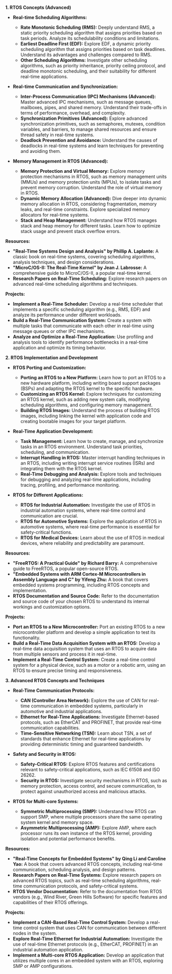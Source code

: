**1. RTOS Concepts (Advanced)**

* **Real-time Scheduling Algorithms:**
    * **Rate Monotonic Scheduling (RMS):**  Deeply understand RMS, a static priority scheduling algorithm that assigns priorities based on task periods. Analyze its schedulability conditions and limitations.
    * **Earliest Deadline First (EDF):**  Explore EDF, a dynamic priority scheduling algorithm that assigns priorities based on task deadlines. Understand its advantages and challenges compared to RMS.
    * **Other Scheduling Algorithms:**  Investigate other scheduling algorithms, such as priority inheritance, priority ceiling protocol, and deadline monotonic scheduling, and their suitability for different real-time applications.

* **Real-time Communication and Synchronization:**
    * **Inter-Process Communication (IPC) Mechanisms (Advanced):**  Master advanced IPC mechanisms, such as message queues, mailboxes, pipes, and shared memory. Understand their trade-offs in terms of performance, overhead, and complexity.
    * **Synchronization Primitives (Advanced):**  Explore advanced synchronization primitives, such as semaphores, mutexes, condition variables, and barriers, to manage shared resources and ensure thread safety in real-time systems.
    * **Deadlock Prevention and Avoidance:**  Understand the causes of deadlocks in real-time systems and learn techniques for preventing and avoiding them.

* **Memory Management in RTOS (Advanced):**
    * **Memory Protection and Virtual Memory:**  Explore memory protection mechanisms in RTOS, such as memory management units (MMUs) and memory protection units (MPUs), to isolate tasks and prevent memory corruption. Understand the role of virtual memory in RTOS.
    * **Dynamic Memory Allocation (Advanced):**  Dive deeper into dynamic memory allocation in RTOS, considering fragmentation, memory leaks, and real-time constraints. Explore specialized memory allocators for real-time systems.
    * **Stack and Heap Management:**  Understand how RTOS manages stack and heap memory for different tasks. Learn how to optimize stack usage and prevent stack overflow errors.

**Resources:**

* **"Real-Time Systems Design and Analysis" by Phillip A. Laplante:**  A classic book on real-time systems, covering scheduling algorithms, analysis techniques, and design considerations.
* **"MicroC/OS-II: The Real-Time Kernel" by Jean J. Labrosse:**  A comprehensive guide to MicroC/OS-II, a popular real-time kernel.
* **Research Papers on Real-Time Scheduling:**  Explore research papers on advanced real-time scheduling algorithms and techniques.

**Projects:**

* **Implement a Real-Time Scheduler:**  Develop a real-time scheduler that implements a specific scheduling algorithm (e.g., RMS, EDF) and analyze its performance under different workloads.
* **Build a Real-Time Communication System:**  Create a system with multiple tasks that communicate with each other in real-time using message queues or other IPC mechanisms.
* **Analyze and Optimize a Real-Time Application:**  Use profiling and analysis tools to identify performance bottlenecks in a real-time application and optimize its timing behavior.


**2. RTOS Implementation and Development**

* **RTOS Porting and Customization:**
    * **Porting an RTOS to a New Platform:**  Learn how to port an RTOS to a new hardware platform, including writing board support packages (BSPs) and adapting the RTOS kernel to the specific hardware.
    * **Customizing an RTOS Kernel:**  Explore techniques for customizing an RTOS kernel, such as adding new system calls, modifying scheduling algorithms, and configuring memory management.
    * **Building RTOS Images:**  Understand the process of building RTOS images, including linking the kernel with application code and creating bootable images for your target platform.

* **Real-Time Application Development:**
    * **Task Management:**  Learn how to create, manage, and synchronize tasks in an RTOS environment. Understand task priorities, scheduling, and communication.
    * **Interrupt Handling in RTOS:**  Master interrupt handling techniques in an RTOS, including writing interrupt service routines (ISRs) and integrating them with the RTOS kernel.
    * **Real-Time Debugging and Analysis:**  Explore tools and techniques for debugging and analyzing real-time applications, including tracing, profiling, and performance monitoring.

* **RTOS for Different Applications:**
    * **RTOS for Industrial Automation:**  Investigate the use of RTOS in industrial automation systems, where real-time control and communication are crucial.
    * **RTOS for Automotive Systems:**  Explore the application of RTOS in automotive systems, where real-time performance is essential for safety-critical functions.
    * **RTOS for Medical Devices:**  Learn about the use of RTOS in medical devices, where reliability and predictability are paramount.

**Resources:**

* **"FreeRTOS: A Practical Guide" by Richard Barry:**  A comprehensive guide to FreeRTOS, a popular open-source RTOS.
* **"Embedded Systems with ARM Cortex-M Microcontrollers in Assembly Language and C" by Yifeng Zhu:**  A book that covers embedded systems programming, including RTOS concepts and implementation.
* **RTOS Documentation and Source Code:**  Refer to the documentation and source code of your chosen RTOS to understand its internal workings and customization options.

**Projects:**

* **Port an RTOS to a New Microcontroller:**  Port an existing RTOS to a new microcontroller platform and develop a simple application to test its functionality.
* **Build a Real-Time Data Acquisition System with an RTOS:**  Develop a real-time data acquisition system that uses an RTOS to acquire data from multiple sensors and process it in real-time.
* **Implement a Real-Time Control System:**  Create a real-time control system for a physical device, such as a motor or a robotic arm, using an RTOS to ensure precise timing and responsiveness.


**3. Advanced RTOS Concepts and Techniques**

* **Real-Time Communication Protocols:**
    * **CAN (Controller Area Network):**  Explore the use of CAN for real-time communication in embedded systems, particularly in automotive and industrial applications.
    * **Ethernet for Real-Time Applications:**  Investigate Ethernet-based protocols, such as EtherCAT and PROFINET, that provide real-time communication capabilities.
    * **Time-Sensitive Networking (TSN):**  Learn about TSN, a set of standards that enhance Ethernet for real-time applications by providing deterministic timing and guaranteed bandwidth.

* **Safety and Security in RTOS:**
    * **Safety-Critical RTOS:**  Explore RTOS features and certifications relevant to safety-critical applications, such as IEC 61508 and ISO 26262.
    * **Security in RTOS:**  Investigate security mechanisms in RTOS, such as memory protection, access control, and secure communication, to protect against unauthorized access and malicious attacks.

* **RTOS for Multi-core Systems:**
    * **Symmetric Multiprocessing (SMP):**  Understand how RTOS can support SMP, where multiple processors share the same operating system kernel and memory space.
    * **Asymmetric Multiprocessing (AMP):**  Explore AMP, where each processor runs its own instance of the RTOS kernel, providing isolation and potential performance benefits.

**Resources:**

* **"Real-Time Concepts for Embedded Systems" by Qing Li and Caroline Yao:**  A book that covers advanced RTOS concepts, including real-time communication, scheduling analysis, and design patterns.
* **Research Papers on Real-Time Systems:**  Explore research papers on advanced RTOS topics, such as real-time scheduling algorithms, real-time communication protocols, and safety-critical systems.
* **RTOS Vendor Documentation:**  Refer to the documentation from RTOS vendors (e.g., Wind River, Green Hills Software) for specific features and capabilities of their RTOS offerings.

**Projects:**

* **Implement a CAN-Based Real-Time Control System:**  Develop a real-time control system that uses CAN for communication between different nodes in the system.
* **Explore Real-Time Ethernet for Industrial Automation:**  Investigate the use of real-time Ethernet protocols (e.g., EtherCAT, PROFINET) in an industrial automation application.
* **Implement a Multi-core RTOS Application:**  Develop an application that utilizes multiple cores in an embedded system with an RTOS, exploring SMP or AMP configurations.
